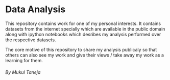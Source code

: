 # Data Analysis

This repository contains work for one of my personal interests. It contains datasets from the internet specially which are available in the public domain along with ipython notebooks which desribes my analysis performed over the respective datasets.

The core motive of this repository to share my analysis publicaly so that others can also see my work and give their views / take away my work as a learning for them.

###### By Mukul Taneja ######